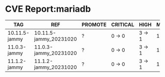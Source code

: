 # CVE Report:mariadb
|      TAG      |          REF           | PROMOTE | CRITICAL |  HIGH  |  MEDIUM  |   LOW    | UNKNOWN |
|---------------|------------------------|---------|----------|--------|----------|----------|---------|
| 10.11.5-jammy | 10.11.5-jammy_20231020 | ?       | 0 -> 0   | 3 -> 1 | 16 -> 16 | 25 -> 25 | 0 -> 0  |
| 11.0.3-jammy  | 11.0.3-jammy_20231020  | ?       | 0 -> 0   | 3 -> 1 | 16 -> 16 | 25 -> 25 | 0 -> 0  |
| 11.1.2-jammy  | 11.1.2-jammy_20231020  | ?       | 0 -> 0   | 3 -> 1 | 16 -> 16 | 25 -> 25 | 0 -> 0  |

